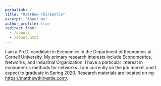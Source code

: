 ```yaml
---
permalink: /
title: "Matthew Thirkettle"
excerpt: "About me"
author_profile: true
redirect_from: 
  - /about/
  - /about.html
---
```


I am a Ph.D. candidate in Economics in the Department of Economics at Cornell University.  My primary research interests include Econometrics, Networks, and Industrial Organization.   I have a particular interest in econometric methods for networks.  I am currently on the job market and I expect to graduate in Spring 2020.  Research materials are located on my <https://matthewthirkettle.com/>.


